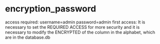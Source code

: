 # encryption_password
access required:
  username=admin 
  password=admin
first access:
It is necessary to set the REQUIRED ACCESS for more security and it is necessary to modify the ENCRYPTED of the column in the alphabet, which are in the database.db

